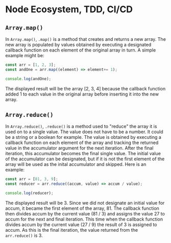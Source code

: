 # Node Ecosystem, TDD, CI/CD

## `Array.map()`

In `Array.map()`, `.map()` is a method that creates and returns a new array. The new array is populated by values obtained by executing a designated callback function on each element of the original array in turn. A simple example might be:

```JavaScript
const arr = [1, 2, 3];
const andOne = arr.map((element) => element+= 1);

console.log(andOne);
```
The displayed result will be the array [2, 3, 4] because the callback function added 1 to each value in the original array before inserting it into the new array.

## `Array.reduce()`

In `Array.reduce()`, `.reduce()` is a method used to "reduce" the array it is used on to a single value. The value does not have to be a number. It could be a string or a boolean for example. The value is obtained by executing a callback function on each element of the array and tracking the returned value in the accumulator argument for the next iteration. After the final iteration, this accumulator becomes the final single value. The initial value of the accumulator can be designated, but if it is not the first element of the array will be used as the inital accumulator and skipped. Here is an example:

```JavaScript
const arr = [81, 3, 9];
const reducer = arr.reduce((accum, value) => accum / value);

console.log(reducer);
```

The displayed result will be 3. Since we did not designate an initial value for accum, it became the first element of the array, 81. The callback function then divides accum by the current value (81 / 3) and assigns the value 27 to accum for the next and final iteration. This time when the callback function divides accum by the current value (27 / 9) the result of 3 is assigned to accum. As this is the final iteration, the value returned from the `arr.reduce()` is 3.

